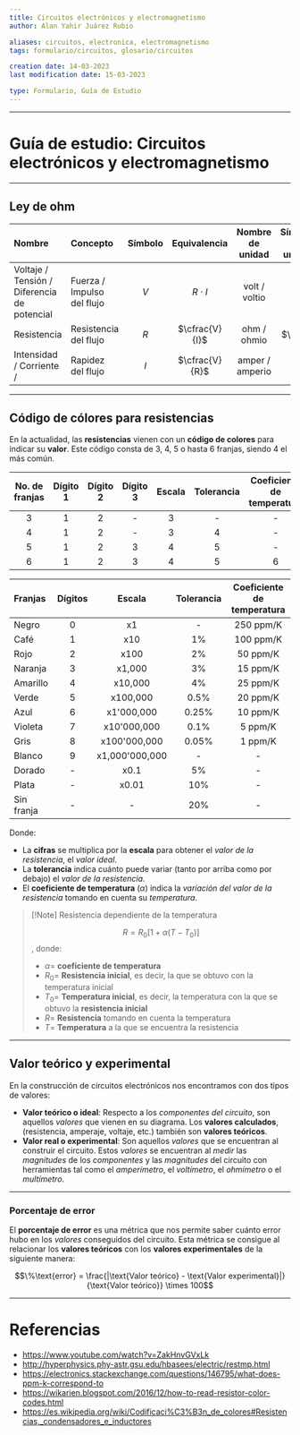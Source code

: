 ```yaml
---
title: Circuitos electrónicos y electromagnetismo
author: Alan Yahir Juárez Rubio

aliases: circuitos, electronica, electromagnetismo
tags: formulario/circuitos, glosario/circuitos

creation date: 14-03-2023
last modification date: 15-03-2023

type: Formulario, Guía de Estudio
---
```

---

# Guía de estudio: Circuitos electrónicos y electromagnetismo

---

## Ley de ohm

| Nombre                                      | Concepto                    | Símbolo |  Equivalencia  | Nombre de unidad | Símbolo de unidad |
|:------------------------------------------- |:--------------------------- |:-------:|:--------------:|:----------------:|:-----------------:|
| Voltaje / Tensión / Diferencia de potencial | Fuerza  / Impulso del flujo |   $V$   |   $R\cdot I$   |  volt / voltio   |        $V$        |
| Resistencia                                 | Resistencia del flujo       |   $R$   | $\cfrac{V}{I}$ |   ohm / ohmio    |      $\ohm$       |
| Intensidad / Corriente /                    | Rapidez del flujo           |   $I$   | $\cfrac{V}{R}$ | amper / amperio  |        $A$        |

 ---
 
## Código de cólores para resistencias

En la actualidad, las **resistencias** vienen con un **código de colores** para indicar su **valor**. Este código consta de 3, 4, 5 o hasta 6 franjas, siendo 4 el más común.

| No. de franjas | Dígito 1 | Dígito 2 | Dígito 3 | Escala | Tolerancia | Coeficiente de temperatura |
|:--------------:|:--------:|:--------:|:--------:|:------:|:----------:|:--------------------------:|
|       3        |    1     |    2     |    -     |   3    |     -      |             -              |
|       4        |    1     |    2     |    -     |   3    |     4      |             -              |
|       5        |    1     |    2     |    3     |   4    |     5      |             -              |
|       6        |    1     |    2     |    3     |   4    |     5      |             6              |

| Franjas    | Dígitos |     Escala     | Tolerancia | Coeficiente de temperatura |
|:---------- |:-------:|:--------------:|:----------:|:--------------------------:|
| Negro      |    0    |       x1       |     -      |         250 ppm/K          |
| Café       |    1    |      x10       |     1%     |         100 ppm/K          |
| Rojo       |    2    |      x100      |     2%     |          50 ppm/K          |
| Naranja    |    3    |     x1,000     |     3%     |          15 ppm/K          |
| Amarillo   |    4    |    x10,000     |     4%     |          25 ppm/K          |
| Verde      |    5    |    x100,000    |    0.5%    |          20 ppm/K          |
| Azul       |    6    |   x1'000,000   |   0.25%    |          10 ppm/K          |
| Violeta    |    7    |  x10'000,000   |    0.1%    |          5 ppm/K           |
| Gris       |    8    |  x100'000,000  |   0.05%    |          1 ppm/K           |
| Blanco     |    9    | x1,000'000,000 |     -      |             -              |
| Dorado     |    -    |      x0.1      |     5%     |             -              |
| Plata      |    -    |     x0.01      |    10%     |             -              |
| Sin franja |    -    |       -        |    20%     |             -              |

Donde: 

- La **cifras** se multiplica por la **escala** para obtener el _valor de la resistencia_, el _valor ideal_.
- La **tolerancia** indica cuánto puede variar (tanto por arriba como por debajo) el _valor de la resistencia_.
- El **coeficiente de temperatura** ($\alpha$) indica la *variación del valor de la resistencia* tomando en cuenta su *temperatura*.

> [!Note] Resistencia dependiente de la temperatura
> 
> $$R = R_0 \left[1+\alpha \left(T-T_0\right)\right]$$, donde:
> 
> - $\alpha =$ **coeficiente de temperatura**
> - $R_0 =$  **Resistencia inicial**, es decir, la que se obtuvo con la temperatura inicial
> - $T_0 =$ **Temperatura inicial**, es decir, la temperatura con la que se obtuvo la **resistencia inicial**
> - $R =$ **Resistencia** tomando en cuenta la temperatura
> - $T =$  **Temperatura** a la que se encuentra la resistencia

<div style="page-break-after: always;"></div>

---

## Valor teórico y experimental

En la construcción de circuitos electrónicos nos encontramos con dos tipos de valores:
- **Valor teórico o ideal**: Respecto a los _componentes del circuito_, son aquellos _valores_ que vienen en su diagrama. Los **valores calculados**, (resistencia, amperaje, voltaje, etc.) también son **valores teóricos**.
- **Valor real o experimental**: Son aquellos _valores_ que se encuentran al construir el circuito. Estos _valores_ se encuentran al _medir_ las _magnitudes_ de los _componentes_ y las _magnitudes_ del circuito con herramientas tal como el _amperímetro_, el _voltímetro_, el _ohmímetro_ o el _multímetro_.


---

### Porcentaje de error

El **porcentaje de error** es una métrica que nos permite saber cuánto error hubo en los _valores_ conseguidos del circuito. Esta métrica se consigue al relacionar los **valores teóricos** con los **valores experimentales** de la siguiente manera:

$$\%\text{error} = \frac{|\text{Valor teórico} - \text{Valor experimental}|}{\text{Valor teórico}} \times 100$$



---
# Referencias

- https://www.youtube.com/watch?v=ZakHnvGVxLk
- http://hyperphysics.phy-astr.gsu.edu/hbasees/electric/restmp.html
- https://electronics.stackexchange.com/questions/146795/what-does-ppm-k-correspond-to
- https://wikarien.blogspot.com/2016/12/how-to-read-resistor-color-codes.html
- https://es.wikipedia.org/wiki/Codificaci%C3%B3n_de_colores#Resistencias,_condensadores_e_inductores
